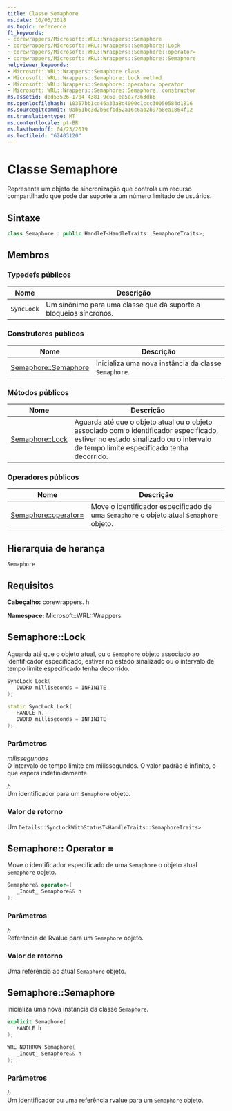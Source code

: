 ```yaml
---
title: Classe Semaphore
ms.date: 10/03/2018
ms.topic: reference
f1_keywords:
- corewrappers/Microsoft::WRL::Wrappers::Semaphore
- corewrappers/Microsoft::WRL::Wrappers::Semaphore::Lock
- corewrappers/Microsoft::WRL::Wrappers::Semaphore::operator=
- corewrappers/Microsoft::WRL::Wrappers::Semaphore::Semaphore
helpviewer_keywords:
- Microsoft::WRL::Wrappers::Semaphore class
- Microsoft::WRL::Wrappers::Semaphore::Lock method
- Microsoft::WRL::Wrappers::Semaphore::operator= operator
- Microsoft::WRL::Wrappers::Semaphore::Semaphore, constructor
ms.assetid: ded53526-17b4-4381-9c60-ea5e77363db6
ms.openlocfilehash: 10357bb1cd46a33a8d4090c1ccc30050584d1816
ms.sourcegitcommit: 0ab61bc3d2b6cfbd52a16c6ab2b97a8ea1864f12
ms.translationtype: MT
ms.contentlocale: pt-BR
ms.lasthandoff: 04/23/2019
ms.locfileid: "62403120"
---
```

# <a name="semaphore-class"></a>Classe Semaphore

Representa um objeto de sincronização que controla um recurso compartilhado que pode dar suporte a um número limitado de usuários.

## <a name="syntax"></a>Sintaxe

```cpp
class Semaphore : public HandleT<HandleTraits::SemaphoreTraits>;
```

## <a name="members"></a>Membros

### <a name="public-typedefs"></a>Typedefs públicos

Nome       | Descrição
---------- | ------------------------------------------------------
`SyncLock` | Um sinônimo para uma classe que dá suporte a bloqueios síncronos.

### <a name="public-constructors"></a>Construtores públicos

Nome                               | Descrição
---------------------------------- | ----------------------------------------------------
[Semaphore::Semaphore](#semaphore) | Inicializa uma nova instância da classe `Semaphore`.

### <a name="public-methods"></a>Métodos públicos

Nome                     | Descrição
------------------------ | ------------------------------------------------------------------------------------------------------------------------------------------------------------
[Semaphore::Lock](#lock) | Aguarda até que o objeto atual ou o objeto associado com o identificador especificado, estiver no estado sinalizado ou o intervalo de tempo limite especificado tenha decorrido.

### <a name="public-operators"></a>Operadores públicos

Nome                                     | Descrição
---------------------------------------- | ---------------------------------------------------------------------------------------
[Semaphore::operator=](#operator-assign) | Move o identificador especificado de uma `Semaphore` o objeto atual `Semaphore` objeto.

## <a name="inheritance-hierarchy"></a>Hierarquia de herança

`Semaphore`

## <a name="requirements"></a>Requisitos

**Cabeçalho:** corewrappers. h

**Namespace:** Microsoft::WRL::Wrappers

## <a name="lock"></a>Semaphore::Lock

Aguarda até que o objeto atual, ou o `Semaphore` objeto associado ao identificador especificado, estiver no estado sinalizado ou o intervalo de tempo limite especificado tenha decorrido.

```cpp
SyncLock Lock(
   DWORD milliseconds = INFINITE
);

static SyncLock Lock(
   HANDLE h,
   DWORD milliseconds = INFINITE
);
```

### <a name="parameters"></a>Parâmetros

*milissegundos*<br/>
O intervalo de tempo limite em milissegundos. O valor padrão é infinito, o que espera indefinidamente.

*h*<br/>
Um identificador para um `Semaphore` objeto.

### <a name="return-value"></a>Valor de retorno

Um `Details::SyncLockWithStatusT<HandleTraits::SemaphoreTraits>`

## <a name="operator-assign"></a>Semaphore:: Operator =

Move o identificador especificado de uma `Semaphore` o objeto atual `Semaphore` objeto.

```cpp
Semaphore& operator=(
   _Inout_ Semaphore&& h
);
```

### <a name="parameters"></a>Parâmetros

*h*<br/>
Referência de Rvalue para um `Semaphore` objeto.

### <a name="return-value"></a>Valor de retorno

Uma referência ao atual `Semaphore` objeto.

## <a name="semaphore"></a>Semaphore::Semaphore

Inicializa uma nova instância da classe `Semaphore`.

```cpp
explicit Semaphore(
   HANDLE h
);

WRL_NOTHROW Semaphore(
   _Inout_ Semaphore&& h
);
```

### <a name="parameters"></a>Parâmetros

*h*<br/>
Um identificador ou uma referência rvalue para um `Semaphore` objeto.
